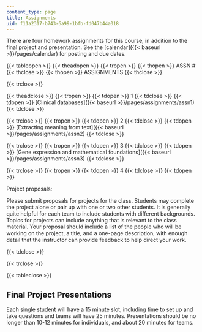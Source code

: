```yaml
---
content_type: page
title: Assignments
uid: f11a2317-b743-6a99-1bfb-fd047b44a018
---
```


There are four homework assignments for this course, in addition to the final project and presentation. See the [calendar]({{< baseurl >}}/pages/calendar) for posting and due dates.

{{< tableopen >}}
{{< theadopen >}}
{{< tropen >}}
{{< thopen >}}
ASSN #
{{< thclose >}}
{{< thopen >}}
ASSIGNMENTS
{{< thclose >}}

{{< trclose >}}

{{< theadclose >}}
{{< tropen >}}
{{< tdopen >}}
1
{{< tdclose >}}
{{< tdopen >}}
[Clinical databases]({{< baseurl >}}/pages/assignments/assn1)
{{< tdclose >}}

{{< trclose >}}
{{< tropen >}}
{{< tdopen >}}
2
{{< tdclose >}}
{{< tdopen >}}
[Extracting meaning from text]({{< baseurl >}}/pages/assignments/assn2)
{{< tdclose >}}

{{< trclose >}}
{{< tropen >}}
{{< tdopen >}}
3
{{< tdclose >}}
{{< tdopen >}}
[Gene expression and mathematical foundations]({{< baseurl >}}/pages/assignments/assn3)
{{< tdclose >}}

{{< trclose >}}
{{< tropen >}}
{{< tdopen >}}
4
{{< tdclose >}}
{{< tdopen >}}


Project proposals:

Please submit proposals for projects for the class. Students may complete the project alone or pair up with one or two other students. It is generally quite helpful for each team to include students with different backgrounds. Topics for projects can include anything that is relevant to the class material. Your proposal should include a list of the people who will be working on the project, a title, and a one-page description, with enough detail that the instructor can provide feedback to help direct your work.


{{< tdclose >}}

{{< trclose >}}

{{< tableclose >}}

Final Project Presentations
---------------------------

Each single student will have a 15 minute slot, including time to set up and take questions and teams will have 25 minutes. Presentations should be no longer than 10-12 minutes for individuals, and about 20 minutes for teams.